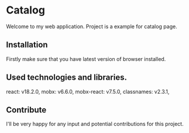 # Catalog
Welcome to my web application. Project is a example for catalog page.

## Installation
Firstly make sure that you have latest version of browser installed.

## Used technologies and libraries.
react: v18.2.0,
mobx: v6.6.0,
mobx-react: v7.5.0,
classnames: v2.3.1,

## Contribute
I'll be very happy for any input and potential contributions for this project.
